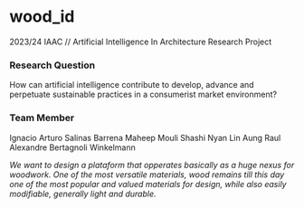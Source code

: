 # wood_id
2023/24 IAAC // Artificial Intelligence In Architecture Research Project

### Research Question
How can artificial intelligence contribute to develop, advance and perpetuate sustainable practices in a consumerist market environment?

### Team Member
Ignacio Arturo Salinas Barrena
Maheep Mouli Shashi
Nyan Lin Aung
Raul Alexandre Bertagnoli Winkelmann

*We want to design a plataform that opperates basically as a huge nexus for woodwork. One of the most versatile materials, wood remains till this day one of the most popular and valued materials for design, while also easily modifiable, generally light and durable.*

